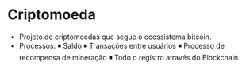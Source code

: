 # Criptomoeda

- Projeto de criptomoedas que segue o ecossistema bitcoin.
- Processos:
◾ Saldo
◾ Transações entre usuários
◾ Processo de recompensa de mineração
◾ Todo o registro através do Blockchain 

